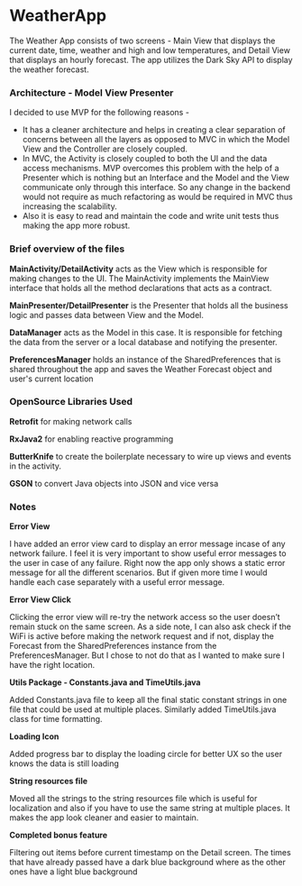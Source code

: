 # WeatherApp

The Weather App consists of two screens - Main View that displays the current date, time, weather and high and low temperatures, and Detail View that displays an hourly forecast. The app utilizes the Dark Sky API to display the weather forecast.




### Architecture - Model View Presenter
I decided to use MVP for the following reasons -
* It has a cleaner architecture and helps in creating a clear separation of concerns between all the layers as opposed to MVC in which the Model View and the Controller are closely coupled. 
* In MVC, the Activity is closely coupled to both the UI and the data access mechanisms. MVP overcomes this problem with the help of a Presenter which is nothing but an Interface and the Model and the View communicate only through this interface. So any change in the backend would not require as much refactoring as would be required in MVC thus increasing the scalability. 
* Also it is easy to read and maintain the code and write unit tests thus making the app more robust.



### Brief overview of the files

**MainActivity/DetailActivity** acts as the View which is responsible for making changes to the UI. The MainActivity implements the MainView interface that holds all the method declarations that acts as a contract. 

**MainPresenter/DetailPresenter** is the Presenter that holds all the business logic and passes data between View and the Model.

**DataManager** acts as the Model in this case. It is responsible for fetching the data from the server or a local database and notifying the presenter.

**PreferencesManager** holds an instance of the SharedPreferences that is shared throughout the app and saves the Weather Forecast object and user's current location 

### OpenSource Libraries Used

**Retrofit** for making network calls

**RxJava2** for enabling reactive programming

**ButterKnife** to create the boilerplate necessary to wire up views and events in the activity.

**GSON** to convert Java objects into JSON and vice versa




### Notes

**Error View**

I have added an error view card to display an error message incase of any network failure. I feel it is very important to show useful error messages to the user in case of any failure. Right now the app only shows a static error message for all the different scenarios. But if given more time I would handle each case separately with a useful error message. 

**Error View Click**

Clicking the error view will re-try the network access so the user doesn’t remain stuck on the same screen. As a side note, I can also ask check if the WiFi is active before making the network request and if not, display the Forecast from the SharedPreferences instance from the PreferencesManager. But I chose to not do that as I wanted to make sure I have the right location.

**Utils Package - Constants.java and TimeUtils.java**

Added Constants.java file to keep all the final static constant strings in one file that could be used at multiple places. Similarly added TimeUtils.java class for time formatting.

**Loading Icon**

Added progress bar to display the loading circle for better UX so the user knows the data is still loading 

**String resources file**

Moved all the strings to the string resources file which is useful for localization and also if you have to use the same string at multiple places. It makes the app look cleaner and easier to maintain.

**Completed bonus feature**

Filtering out items before current timestamp on the Detail screen. The times that have already passed have a dark blue background where as the other ones have a light blue background







